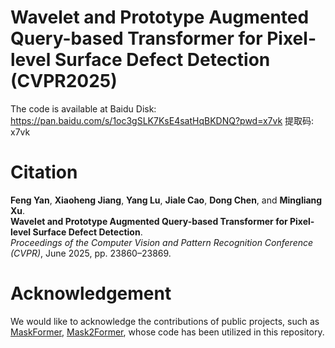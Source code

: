 # Wavelet and Prototype Augmented Query-based Transformer for Pixel-level Surface Defect Detection (CVPR2025)
The code is available at Baidu Disk: https://pan.baidu.com/s/1oc3gSLK7KsE4satHqBKDNQ?pwd=x7vk 提取码: x7vk 

# Citation
**Feng Yan**, **Xiaoheng Jiang**, **Yang Lu**, **Jiale Cao**, **Dong Chen**, and **Mingliang Xu**.  
**Wavelet and Prototype Augmented Query-based Transformer for Pixel-level Surface Defect Detection**.  
*Proceedings of the Computer Vision and Pattern Recognition Conference (CVPR)*, June 2025, pp. 23860–23869.

# Acknowledgement
We would like to acknowledge the contributions of public projects, such as [MaskFormer](https://github.com/facebookresearch/MaskFormer), [Mask2Former](https://github.com/facebookresearch/Mask2Former), whose code has been utilized in this repository.
